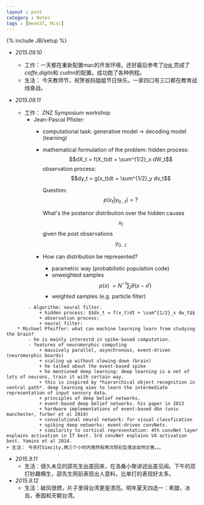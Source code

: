 ```yaml
---
layout : post
category : Notes
tags : [Week37, Misc]
---
```


{% include JB/setup %}

- *2015.09.10*
    + 工作：一天都在重新配置mac的开发环境，还好最后参考了<a href="http://christopher5106.github.io/big/data/2015/07/16/deep-learning-install-caffe-cudnn-cuda-for-digits-python-on-mac-osx.html" target="blank">*link*</a>,完成了 *caffe*,*digits*和 *cudnn*的配置。成功跑了各种例程。
    + 生活： 今天教师节，祝贺爸妈姐姐节日快乐。一家四口有三口都在教育战线奋战。

- *2015.09.11*
    + 工作： ZNZ Symposium workshop
        * Jean-Pascal Pfister: 
            - computational task: generative model -> decoding model (learning)
            - mathematical formulation of the problem: 
                hidden process: $$dX_t = f(X_t)dt + \sum^{1/2}_x dW_t$$
                observation process: $$dy_t = g(x_t)dt + \sum^{1/2}_y dv_t$$

                Question: $$p(x_t| y_{0...t})  = ?$$

                What's the posterior distribution over the hidden causes $$x_t$$ given the post observations $$y_{0...t}$$
            - How can distribution be represented?
                + parametric way (probabilistic population code)
                + unweighted samples $$p(x)~= N^{-1}\sum_j \theta(x-x^j)$$
                + weighted samples (e.g. particle filter)
<!--more-->
            - Algorithm: neural filter.
                + hidden process: $$dx_t = f(x_t)dt + \sum^{1/2}_x dw_t$$
                + observation process:
                + neural filter:
        * Michael Pfeiffer: what can machine learning learn from studying the brain?
            - he is mainly interestd in spike-based computation.
            - features of neuromorphic computing
                + massively parallel, asynchronous, event-driven (neuromorphic boards)
                + scaling up without slowing down (brain)
                + he talked about the event-based spike
                + he mentioned deep learning: deep learning is a net of lots of neurons, train it with certain way.
                + this is inspired by *hierarchical object recognition in ventral path*. deep learning aims to learn the intermediate representation of input sensory data.
                + principles of deep belief networks.
                + event-based deep belief networks. his paper in 2013
                + hardware implementations of event-based dbn (univ manchester, furber et al 2014)
                + convolutional neural network: for visual classfication
                + spiking deep networks: event-driven convNets.
                + similarity to cortical representation: 4th convNet layer explains activation in IT best. 3rd convNet explains V4 activation best. Yamins et al 2014.
    + 生活： 今天打Simcity,两三个小时内竟然有两次陨石坠落这自然灾害。。。
- *2015.9.11*
    + 生活：很久未见的邵先生出差回来，在洛桑小聚讲述出差见闻。下午的双打妙趣横生，邵先生网前表现出人意料，比单打的表现好太多。
- *2015.9.12*
    + 生活：破风很燃，片子里得台湾更是漂亮。明年夏天四选一：希腊，冰岛，泰国和天朝台湾。